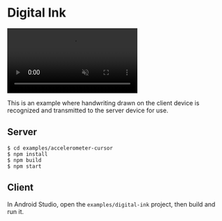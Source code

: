 # Digital Ink

<video src="https://user-images.githubusercontent.com/6410412/283980631-8f5c7edd-e4a7-4c83-b8d7-48e9bf82472b.mp4" muted controls></video>

This is an example where handwriting drawn on the client device is recognized and transmitted to the server device for use.

## Server

```
$ cd examples/accelerometer-cursor
$ npm install
$ npm build
$ npm start
```

## Client

In Android Studio, open the `examples/digital-ink` project, then build and run it.
